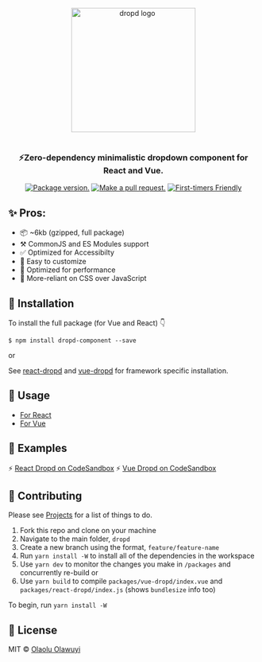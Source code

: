 <p align="center">
  <br />
  <br />
  <br />
  <img src="https://raw.githubusercontent.com/whizkydee/dropd/master/small-logo.png?token=AIObqio0F4tIzhx-8XPxtMtiKgagz1Kbks5cu7UawA%3D%3D" width="250" height="auto" alt="dropd logo" align="center" />
  <br />
  <br />
  <h3 align="center">⚡️Zero-dependency minimalistic dropdown component for React and Vue.</h3>

  <p align="center">
  <a href="https://npm.im/dropd-component"><img src="https://img.shields.io/npm/v/dropd-component.svg?color=brightgreen&style=flat-square" alt="Package version."></a>
  <a href="http://makeapullrequest.com"><img src="https://img.shields.io/badge/PR(s)-welcome-brightgreen.svg?style=flat-square" alt="Make a pull request."></a>
  <a href="http://www.firsttimersonly.com"><img src="https://img.shields.io/badge/first--timers--only-friendly-blue.svg?style=flat-square" alt="First-timers Friendly"></a>
  </p>
</p>

## ✨ Pros:

- 📦 ~6kb (gzipped, full package)
- ⚒ CommonJS and ES Modules support
- ✅ Optimized for Accessibilty
- 🌈 Easy to customize
- 🦄 Optimized for performance
- 💅 More-reliant on CSS over JavaScript

## 🔧 Installation

To install the full package (for Vue and React) 👇

```
$ npm install dropd-component --save
```

or

See
[react-dropd](https://github.com/whizkydee/dropd/tree/master/packages/react-dropd#-installation)
and
[vue-dropd](https://github.com/whizkydee/dropd/tree/master/packages/vue-dropd#-installation)
for framework specific installation.

## 📖 Usage

- [For React](https://github.com/whizkydee/dropd/tree/master/packages/react-dropd#-usage)
- [For Vue](https://github.com/whizkydee/dropd/tree/master/packages/vue-dropd#-usage)

## 👀 Examples

⚡️
[React Dropd on CodeSandbox](https://codesandbox.io/s/0y3x7jwv0n?fontsize=14)
⚡️ [Vue Dropd on CodeSandbox](https://codesandbox.io/s/kx874lpmxo?fontsize=14)

## 👷 Contributing

Please see [Projects](https://github.com/whizkydee/dropd/projects/1) for a list
of things to do.

1. Fork this repo and clone on your machine
1. Navigate to the main folder, `dropd`
1. Create a new branch using the format, `feature/feature-name`
1. Run `yarn install -W` to install all of the dependencies in the workspace
1. Use `yarn dev` to monitor the changes you make in `/packages` and
   concurrently re-build or
1. Use `yarn build` to compile `packages/vue-dropd/index.vue` and
   `packages/react-dropd/index.js` (shows `bundlesize` info too)

To begin, run `yarn install -W`

## 🤝 License

MIT © [Olaolu Olawuyi](https://twitter.com/mrolaolu)
